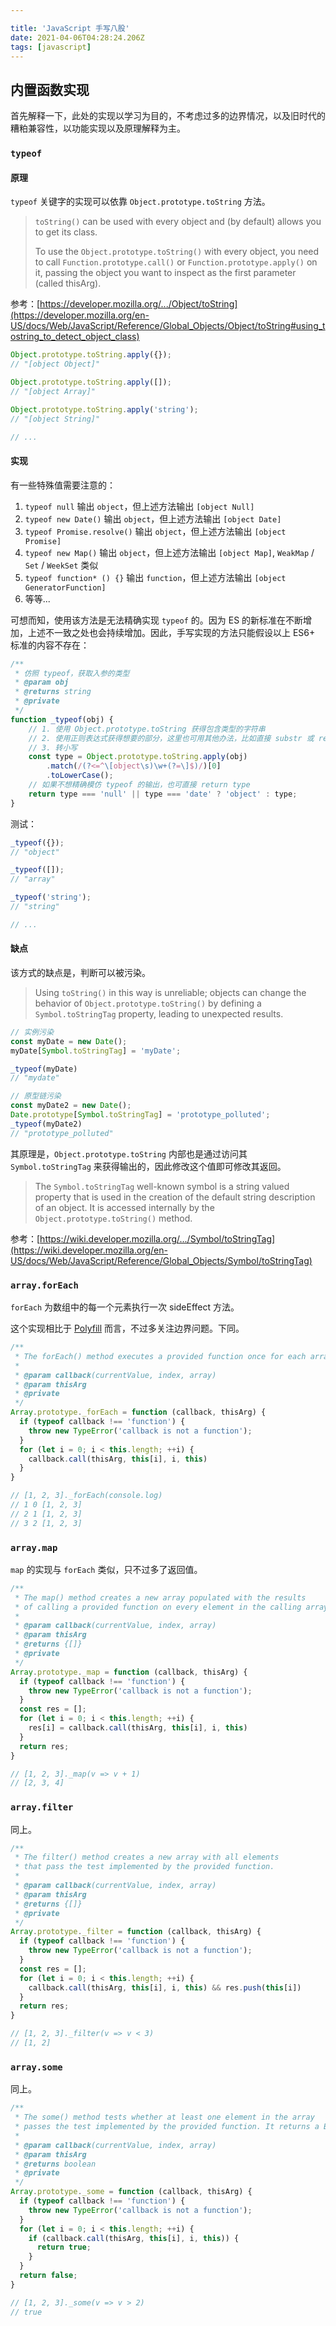 ```yaml
---

title: 'JavaScript 手写八股'
date: 2021-04-06T04:28:24.206Z
tags: [javascript]
---
```


<!-- 「」 -->

<!-- more -->

## 内置函数实现

首先解释一下，此处的实现以学习为目的，不考虑过多的边界情况，以及旧时代的糟粕兼容性，以功能实现以及原理解释为主。

### `typeof`


#### 原理

`typeof` 关键字的实现可以依靠 `Object.prototype.toString` 方法。

> `toString()` can be used with every object and (by default) allows you to get its class.
> 
> To use the `Object.prototype.toString()` with every object, you need to call `Function.prototype.call()` or `Function.prototype.apply()` on it, passing the object you want to inspect as the first parameter (called thisArg).

参考：[https://developer.mozilla.org/.../Object/toString](https://developer.mozilla.org/en-US/docs/Web/JavaScript/Reference/Global_Objects/Object/toString#using_tostring_to_detect_object_class)

```javascript
Object.prototype.toString.apply({});
// "[object Object]"

Object.prototype.toString.apply([]);
// "[object Array]"

Object.prototype.toString.apply('string');
// "[object String]"

// ...
```

#### 实现

有一些特殊值需要注意的：

1. `typeof null` 输出 `object`，但上述方法输出 `[object Null]`
2. `typeof new Date()` 输出 `object`，但上述方法输出 `[object Date]`
3. `typeof Promise.resolve()` 输出 `object`，但上述方法输出 `[object Promise]`
4. `typeof new Map()` 输出 `object`，但上述方法输出 `[object Map]`, `WeakMap` / `Set` / `WeekSet` 类似
5. `typeof function* () {}` 输出 `function`，但上述方法输出 `[object GeneratorFunction]`
6. 等等...

可想而知，使用该方法是无法精确实现 `typeof` 的。因为 ES 的新标准在不断增加，上述不一致之处也会持续增加。因此，手写实现的方法只能假设以上 ES6+ 标准的内容不存在：

```javascript
/**
 * 仿照 typeof，获取入参的类型
 * @param obj
 * @returns string
 * @private
 */
function _typeof(obj) {
    // 1. 使用 Object.prototype.toString 获得包含类型的字符串
    // 2. 使用正则表达式获得想要的部分，这里也可用其他办法，比如直接 substr 或 replace
    // 3. 转小写
    const type = Object.prototype.toString.apply(obj)
        .match(/(?<=^\[object\s)\w+(?=\]$)/)[0]
        .toLowerCase();
    // 如果不想精确模仿 typeof 的输出，也可直接 return type
    return type === 'null' || type === 'date' ? 'object' : type;
}
```

测试：

```javascript
_typeof({});
// "object"

_typeof([]);
// "array"

_typeof('string');
// "string"

// ...
```

#### 缺点

该方式的缺点是，判断可以被污染。

> Using `toString()` in this way is unreliable; objects can change the behavior of `Object.prototype.toString()` by defining a `Symbol.toStringTag` property, leading to unexpected results.

```javascript
// 实例污染
const myDate = new Date();
myDate[Symbol.toStringTag] = 'myDate';

_typeof(myDate)
// "mydate"

// 原型链污染
const myDate2 = new Date();
Date.prototype[Symbol.toStringTag] = 'prototype_polluted';
_typeof(myDate2)
// "prototype_polluted"
```

其原理是，`Object.prototype.toString` 内部也是通过访问其 `Symbol.toStringTag` 来获得输出的，因此修改这个值即可修改其返回。

> The `Symbol.toStringTag` well-known symbol is a string valued property that is used in the creation of the default string description of an object. It is accessed internally by the `Object.prototype.toString()` method.

参考：[https://wiki.developer.mozilla.org/.../Symbol/toStringTag](https://wiki.developer.mozilla.org/en-US/docs/Web/JavaScript/Reference/Global_Objects/Symbol/toStringTag)

### `array.forEach`

`forEach` 为数组中的每一个元素执行一次 sideEffect 方法。

这个实现相比于 [Polyfill](https://developer.mozilla.org/en-US/docs/Web/JavaScript/Reference/Global_Objects/Array/forEach#polyfill) 而言，不过多关注边界问题。下同。

```javascript
/**
 * The forEach() method executes a provided function once for each array element.
 * 
 * @param callback(currentValue, index, array)
 * @param thisArg
 * @private
 */
Array.prototype._forEach = function (callback, thisArg) {
  if (typeof callback !== 'function') {
    throw new TypeError('callback is not a function');
  }
  for (let i = 0; i < this.length; ++i) {
    callback.call(thisArg, this[i], i, this)
  }
}

// [1, 2, 3]._forEach(console.log)
// 1 0 [1, 2, 3]
// 2 1 [1, 2, 3]
// 3 2 [1, 2, 3]
```

### `array.map`

`map` 的实现与 `forEach` 类似，只不过多了返回值。

```javascript
/**
 * The map() method creates a new array populated with the results 
 * of calling a provided function on every element in the calling array.
 * 
 * @param callback(currentValue, index, array)
 * @param thisArg
 * @returns {[]}
 * @private
 */
Array.prototype._map = function (callback, thisArg) {
  if (typeof callback !== 'function') {
    throw new TypeError('callback is not a function');
  }
  const res = [];
  for (let i = 0; i < this.length; ++i) {
    res[i] = callback.call(thisArg, this[i], i, this)
  }
  return res;
}

// [1, 2, 3]._map(v => v + 1)
// [2, 3, 4]
```

### `array.filter`

同上。

```javascript
/**
 * The filter() method creates a new array with all elements 
 * that pass the test implemented by the provided function.
 * 
 * @param callback(currentValue, index, array)
 * @param thisArg
 * @returns {[]}
 * @private
 */
Array.prototype._filter = function (callback, thisArg) {
  if (typeof callback !== 'function') {
    throw new TypeError('callback is not a function');
  }
  const res = [];
  for (let i = 0; i < this.length; ++i) {
    callback.call(thisArg, this[i], i, this) && res.push(this[i])
  }
  return res;
}

// [1, 2, 3]._filter(v => v < 3)
// [1, 2]
```

### `array.some`

同上。

```javascript
/**
 * The some() method tests whether at least one element in the array
 * passes the test implemented by the provided function. It returns a Boolean value.
 * 
 * @param callback(currentValue, index, array)
 * @param thisArg
 * @returns boolean
 * @private
 */
Array.prototype._some = function (callback, thisArg) {
  if (typeof callback !== 'function') {
    throw new TypeError('callback is not a function');
  }
  for (let i = 0; i < this.length; ++i) {
    if (callback.call(thisArg, this[i], i, this)) {
      return true;
    }
  }
  return false;
}

// [1, 2, 3]._some(v => v > 2)
// true
```
